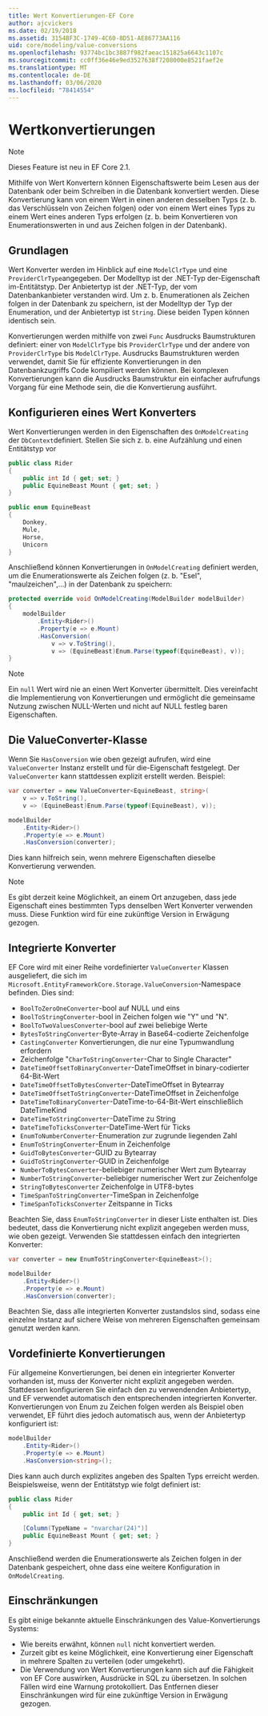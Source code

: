 ```yaml
---
title: Wert Konvertierungen-EF Core
author: ajcvickers
ms.date: 02/19/2018
ms.assetid: 3154BF3C-1749-4C60-8D51-AE86773AA116
uid: core/modeling/value-conversions
ms.openlocfilehash: 93774bc1bc3887f982faeac151825a6643c1107c
ms.sourcegitcommit: cc0ff36e46e9ed3527638f7208000e8521faef2e
ms.translationtype: MT
ms.contentlocale: de-DE
ms.lasthandoff: 03/06/2020
ms.locfileid: "78414554"
---
```

# <a name="value-conversions"></a>Wertkonvertierungen

> [!NOTE]  
> Dieses Feature ist neu in EF Core 2.1.

Mithilfe von Wert Konvertern können Eigenschaftswerte beim Lesen aus der Datenbank oder beim Schreiben in die Datenbank konvertiert werden. Diese Konvertierung kann von einem Wert in einen anderen desselben Typs (z. b. das Verschlüsseln von Zeichen folgen) oder von einem Wert eines Typs zu einem Wert eines anderen Typs erfolgen (z. b. beim Konvertieren von Enumerationswerten in und aus Zeichen folgen in der Datenbank).

## <a name="fundamentals"></a>Grundlagen

Wert Konverter werden im Hinblick auf eine `ModelClrType` und eine `ProviderClrType`angegeben. Der Modelltyp ist der .NET-Typ der-Eigenschaft im-Entitätstyp. Der Anbietertyp ist der .NET-Typ, der vom Datenbankanbieter verstanden wird. Um z. b. Enumerationen als Zeichen folgen in der Datenbank zu speichern, ist der Modelltyp der Typ der Enumeration, und der Anbietertyp ist `String`. Diese beiden Typen können identisch sein.

Konvertierungen werden mithilfe von zwei `Func` Ausdrucks Baumstrukturen definiert: einer von `ModelClrType` bis `ProviderClrType` und der andere von `ProviderClrType` bis `ModelClrType`. Ausdrucks Baumstrukturen werden verwendet, damit Sie für effiziente Konvertierungen in den Datenbankzugriffs Code kompiliert werden können. Bei komplexen Konvertierungen kann die Ausdrucks Baumstruktur ein einfacher aufrufungs Vorgang für eine Methode sein, die die Konvertierung ausführt.

## <a name="configuring-a-value-converter"></a>Konfigurieren eines Wert Konverters

Wert Konvertierungen werden in den Eigenschaften des `OnModelCreating` der `DbContext`definiert. Stellen Sie sich z. b. eine Aufzählung und einen Entitätstyp vor

``` csharp
public class Rider
{
    public int Id { get; set; }
    public EquineBeast Mount { get; set; }
}

public enum EquineBeast
{
    Donkey,
    Mule,
    Horse,
    Unicorn
}
```

Anschließend können Konvertierungen in `OnModelCreating` definiert werden, um die Enumerationswerte als Zeichen folgen (z. b. "Esel", "maulzeichen",...) in der Datenbank zu speichern:

``` csharp
protected override void OnModelCreating(ModelBuilder modelBuilder)
{
    modelBuilder
        .Entity<Rider>()
        .Property(e => e.Mount)
        .HasConversion(
            v => v.ToString(),
            v => (EquineBeast)Enum.Parse(typeof(EquineBeast), v));
}
```

> [!NOTE]  
> Ein `null` Wert wird nie an einen Wert Konverter übermittelt. Dies vereinfacht die Implementierung von Konvertierungen und ermöglicht die gemeinsame Nutzung zwischen NULL-Werten und nicht auf NULL festleg baren Eigenschaften.

## <a name="the-valueconverter-class"></a>Die ValueConverter-Klasse

Wenn Sie `HasConversion` wie oben gezeigt aufrufen, wird eine `ValueConverter` Instanz erstellt und für die-Eigenschaft festgelegt. Der `ValueConverter` kann stattdessen explizit erstellt werden. Beispiel:

``` csharp
var converter = new ValueConverter<EquineBeast, string>(
    v => v.ToString(),
    v => (EquineBeast)Enum.Parse(typeof(EquineBeast), v));

modelBuilder
    .Entity<Rider>()
    .Property(e => e.Mount)
    .HasConversion(converter);
```

Dies kann hilfreich sein, wenn mehrere Eigenschaften dieselbe Konvertierung verwenden.

> [!NOTE]  
> Es gibt derzeit keine Möglichkeit, an einem Ort anzugeben, dass jede Eigenschaft eines bestimmten Typs denselben Wert Konverter verwenden muss. Diese Funktion wird für eine zukünftige Version in Erwägung gezogen.

## <a name="built-in-converters"></a>Integrierte Konverter

EF Core wird mit einer Reihe vordefinierter `ValueConverter` Klassen ausgeliefert, die sich im `Microsoft.EntityFrameworkCore.Storage.ValueConversion`-Namespace befinden. Dies sind:

* `BoolToZeroOneConverter`-bool auf NULL und eins
* `BoolToStringConverter`-bool in Zeichen folgen wie "Y" und "N".
* `BoolToTwoValuesConverter`-bool auf zwei beliebige Werte
* `BytesToStringConverter`-Byte-Array in Base64-codierte Zeichenfolge
* `CastingConverter` Konvertierungen, die nur eine Typumwandlung erfordern
* Zeichenfolge "`CharToStringConverter`-Char to Single Character"
* `DateTimeOffsetToBinaryConverter`-DateTimeOffset in binary-codierter 64-Bit-Wert
* `DateTimeOffsetToBytesConverter`-DateTimeOffset in Bytearray
* `DateTimeOffsetToStringConverter`-DateTimeOffset in Zeichenfolge
* `DateTimeToBinaryConverter`-DateTime-to-64-Bit-Wert einschließlich DateTimeKind
* `DateTimeToStringConverter`-DateTime zu String
* `DateTimeToTicksConverter`-DateTime-Wert für Ticks
* `EnumToNumberConverter`-Enumeration zur zugrunde liegenden Zahl
* `EnumToStringConverter`-Enum in Zeichenfolge
* `GuidToBytesConverter`-GUID zu Bytearray
* `GuidToStringConverter`-GUID in Zeichenfolge
* `NumberToBytesConverter`-beliebiger numerischer Wert zum Bytearray
* `NumberToStringConverter`-beliebiger numerischer Wert zur Zeichenfolge
* `StringToBytesConverter` Zeichenfolge in UTF8-bytes
* `TimeSpanToStringConverter`-TimeSpan in Zeichenfolge
* `TimeSpanToTicksConverter` Zeitspanne in Ticks

Beachten Sie, dass `EnumToStringConverter` in dieser Liste enthalten ist. Dies bedeutet, dass die Konvertierung nicht explizit angegeben werden muss, wie oben gezeigt. Verwenden Sie stattdessen einfach den integrierten Konverter:

``` csharp
var converter = new EnumToStringConverter<EquineBeast>();

modelBuilder
    .Entity<Rider>()
    .Property(e => e.Mount)
    .HasConversion(converter);
```

Beachten Sie, dass alle integrierten Konverter zustandslos sind, sodass eine einzelne Instanz auf sichere Weise von mehreren Eigenschaften gemeinsam genutzt werden kann.

## <a name="pre-defined-conversions"></a>Vordefinierte Konvertierungen

Für allgemeine Konvertierungen, bei denen ein integrierter Konverter vorhanden ist, muss der Konverter nicht explizit angegeben werden. Stattdessen konfigurieren Sie einfach den zu verwendenden Anbietertyp, und EF verwendet automatisch den entsprechenden integrierten Konverter. Konvertierungen von Enum zu Zeichen folgen werden als Beispiel oben verwendet, EF führt dies jedoch automatisch aus, wenn der Anbietertyp konfiguriert ist:

``` csharp
modelBuilder
    .Entity<Rider>()
    .Property(e => e.Mount)
    .HasConversion<string>();
```

Dies kann auch durch explizites angeben des Spalten Typs erreicht werden. Beispielsweise, wenn der Entitätstyp wie folgt definiert ist:

``` csharp
public class Rider
{
    public int Id { get; set; }

    [Column(TypeName = "nvarchar(24)")]
    public EquineBeast Mount { get; set; }
}
```

Anschließend werden die Enumerationswerte als Zeichen folgen in der Datenbank gespeichert, ohne dass eine weitere Konfiguration in `OnModelCreating`.

## <a name="limitations"></a>Einschränkungen

Es gibt einige bekannte aktuelle Einschränkungen des Value-Konvertierungs Systems:

* Wie bereits erwähnt, können `null` nicht konvertiert werden.
* Zurzeit gibt es keine Möglichkeit, eine Konvertierung einer Eigenschaft in mehrere Spalten zu verteilen (oder umgekehrt).
* Die Verwendung von Wert Konvertierungen kann sich auf die Fähigkeit von EF Core auswirken, Ausdrücke in SQL zu übersetzen. In solchen Fällen wird eine Warnung protokolliert.
Das Entfernen dieser Einschränkungen wird für eine zukünftige Version in Erwägung gezogen.
